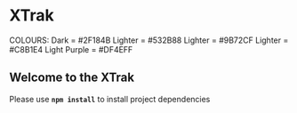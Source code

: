 # XTrak
COLOURS: 
Dark = #2F184B
Lighter = #532B88
Lighter = #9B72CF
Lighter = #C8B1E4
Light Purple = #DF4EFF

## Welcome to the XTrak

Please use **`npm install`** to install project dependencies
